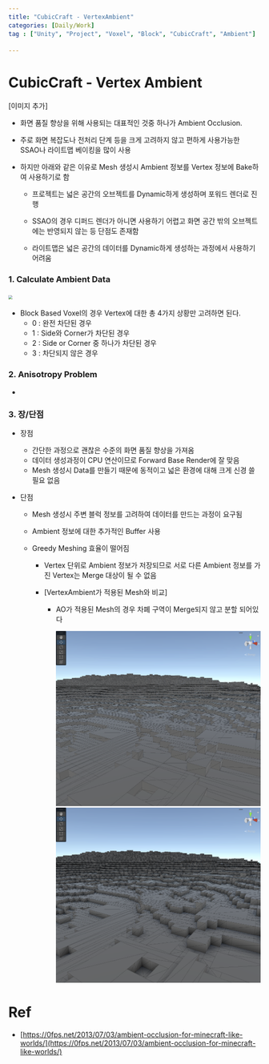 ```yaml
---
title: "CubicCraft - VertexAmbient"
categories: [Daily/Work]
tag : ["Unity", "Project", "Voxel", "Block", "CubicCraft", "Ambient"]

---
```




# CubicCraft - Vertex Ambient

[이미지 추가]

- 화면 품질 향상을 위해 사용되는 대표적인 것중 하나가 Ambient Occlusion.

- 주로 화면 복잡도나 전처리 단계 등을 크게 고려하지 않고 편하게 사용가능한  SSAO나 라이트맵 베이킹을 많이 사용

- 하지만 아래와 같은 이유로  Mesh 생성시 Ambient 정보를 Vertex 정보에 Bake하여 사용하기로 함

  - 프로젝트는 넓은 공간의 오브젝트를 Dynamic하게 생성하며 포워드 렌더로 진행

  - SSAO의 경우 디퍼드 렌더가 아니면 사용하기 어렵고 화면 공간 밖의 오브젝트에는 반영되지 않는 등 단점도 존재함

  - 라이트맵은 넓은 공간의 데이터를 Dynamic하게 생성하는 과정에서 사용하기 어려움



### 1. Calculate Ambient Data

<img src="https://0fps.files.wordpress.com/2013/07/aovoxel2.png" style="zoom:50%;" />

- Block Based Voxel의 경우 Vertex에 대한 총 4가지 상황만 고려하면 된다.
  - 0 : 완전 차단된 경우
  - 1 : Side와 Corner가 차단된 경우
  - 2 : Side or Corner 중 하나가 차단된 경우
  - 3 : 차단되지 않은 경우

### 2. Anisotropy Problem

-  



### 3. 장/단점

- 장점
  - 간단한 과정으로 괜찮은 수준의 화면 품질 향상을 가져옴
  - 데이터 생성과정이 CPU 연산이므로 Forward Base Render에 잘 맞음
  - Mesh 생성시 Data를 만들기 때문에 동적이고 넓은 환경에 대해 크게 신경 쓸 필요 없음
  
- 단점
  - Mesh 생성시 주변 블럭 정보를 고려하여 데이터를 만드는 과정이 요구됨
  
  - Ambient 정보에 대한 추가적인 Buffer 사용
  
  - Greedy Meshing 효율이 떨어짐
    - Vertex 단위로 Ambient 정보가 저장되므로 서로 다른 Ambient 정보를 가진 Vertex는 Merge 대상이 될 수 없음
    
    - [VertexAmbient가 적용된 Mesh와 비교]
    
      - AO가 적용된 Mesh의 경우 차폐 구역이 Merge되지 않고 분할 되어있다
    
        <div class = "cocoen">
            <img src = "https://raw.githubusercontent.com/hns17/ImageContainer/main/img/Greedy.PNG">
            <img src = "https://raw.githubusercontent.com/hns17/ImageContainer/main/img/GreedyAmbi.PNG">
        </div>
    
        
    
        
         


# Ref

- [https://0fps.net/2013/07/03/ambient-occlusion-for-minecraft-like-worlds/](https://0fps.net/2013/07/03/ambient-occlusion-for-minecraft-like-worlds/)

